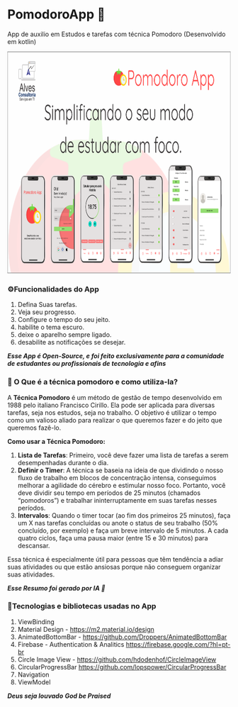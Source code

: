 # PomodoroApp 🍅
App de auxilio em Estudos e tarefas com técnica Pomodoro (Desenvolvido em kotlin) 

<img src="/banner.png" height="500"/>


### ⚙️Funcionalidades  do App
1. Defina Suas tarefas.
2. Veja seu progresso.
3. Configure o tempo do seu jeito.
4. habilite o tema escuro.
5. deixe o aparelho sempre ligado.
6. desabilite as notificações se desejar.
   
  
***Esse App é Open-Source, e foi feito exclusivamente para a comunidade de estudantes ou profissionais de tecnologia e afins*** 


### 🍅 O Que é a técnica pomodoro e como utiliza-la?
A **Técnica Pomodoro** é um método de gestão de tempo desenvolvido em 1988 pelo italiano Francisco Cirillo.
Ela pode ser aplicada para diversas tarefas, seja nos estudos, seja no trabalho.
O objetivo é utilizar o tempo como um valioso aliado para realizar o que queremos fazer e do jeito que queremos fazê-lo.

**Como usar a Técnica Pomodoro:**

1. **Lista de Tarefas**: Primeiro, você deve fazer uma lista de tarefas a serem desempenhadas durante o dia.
2. **Definir o Timer**: A técnica se baseia na ideia de que dividindo o nosso fluxo de trabalho em blocos de concentração intensa, conseguimos melhorar a agilidade do cérebro e estimular nosso foco. Portanto, você deve dividir seu tempo em períodos de 25 minutos (chamados “pomodoros”) e trabalhar ininterruptamente em suas tarefas nesses períodos.
3. **Intervalos**: Quando o timer tocar (ao fim dos primeiros 25 minutos), faça um X nas tarefas concluídas ou anote o status de seu trabalho (50% concluído, por exemplo) e faça um breve intervalo de 5 minutos. A cada quatro ciclos, faça uma pausa maior (entre 15 e 30 minutos) para descansar.

Essa técnica é especialmente útil para pessoas que têm tendência a adiar suas atividades
ou que estão ansiosas porque não conseguem organizar suas atividades.

***Esse Resumo foi gerado por IA 🤖***

### 🚀Tecnologias e bibliotecas usadas no App

1. ViewBinding
2. Material Design - https://m2.material.io/design
3. AnimatedBottomBar - https://github.com/Droppers/AnimatedBottomBar
4. Firebase - Authentication & Analitics  https://firebase.google.com/?hl=pt-br
5. Circle Image View - https://github.com/hdodenhof/CircleImageView
6. CircularProgressBar https://github.com/lopspower/CircularProgressBar
7. Navigation
8. ViewModel



***Deus seja louvado*** 
***God be Praised***
